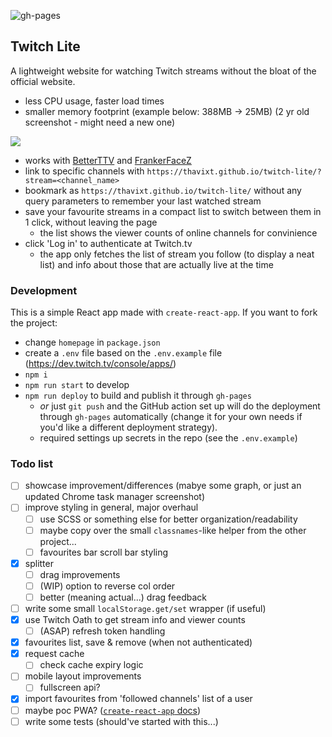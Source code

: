 ![gh-pages](https://github.com/thavixt/twitch-lite/workflows/gh-pages/badge.svg)

## Twitch Lite

A lightweight website for watching Twitch streams without the bloat of the official website.

- less CPU usage, faster load times
- smaller memory footprint (example below: 388MB -> 25MB) (2 yr old screenshot - might need a new one)

![](https://user-images.githubusercontent.com/19637735/61996760-5f2fda80-b098-11e9-9560-f355125d383d.png)

- works with [BetterTTV](https://betterttv.com/) and [FrankerFaceZ](https://www.frankerfacez.com/)
- link to specific channels with `https://thavixt.github.io/twitch-lite/?stream=<channel_name>`
- bookmark as `https://thavixt.github.io/twitch-lite/` without any query parameters to remember your last watched stream
- save your favourite streams in a compact list to switch between them in 1 click, without leaving the page
  - the list shows the viewer counts of online channels for convinience
- click 'Log in' to authenticate at Twitch.tv
    - the app only fetches the list of stream you follow (to display a neat list) and info about those that are actually live at the time

### Development

This is a simple React app made with `create-react-app`. If you want to fork the project:

- change `homepage` in `package.json`
- create a `.env` file based on the `.env.example` file (https://dev.twitch.tv/console/apps/)
- `npm i`
- `npm run start` to develop
- `npm run deploy` to build and publish it through `gh-pages`
  - *or* just `git push` and the GitHub action set up will do the deployment through `gh-pages` automatically (change it for your own needs if you'd like a different deployment strategy).
  - required settings up secrets in the repo (see the `.env.example`)

### Todo list

- [ ] showcase improvement/differences (mabye some graph, or just an updated Chrome task manager screenshot)
- [ ] improve styling in general, major overhaul
    - [ ] use SCSS or something else for better organization/readability
    - [ ] maybe copy over the small `classnames`-like helper from the other project...
    - [ ] favourites bar scroll bar styling
- [x] splitter
    - [ ] drag improvements
    - [ ] (WIP) option to reverse col order
    - [ ] better (meaning actual...) drag feedback
- [ ] write some small `localStorage.get/set` wrapper (if useful)
- [x] use Twitch Oath to get stream info and viewer counts
    - [ ] (ASAP) refresh token handling
- [x] favourites list, save & remove (when not authenticated)
- [x] request cache
    - [ ] check cache expiry logic
- [ ] mobile layout improvements
    - [ ] fullscreen api?
- [x] import favourites from 'followed channels' list of a user
- [ ] maybe poc PWA? ([`create-react-app` docs](https://facebook.github.io/create-react-app/docs/making-a-progressive-web-app))
- [ ] write some tests (should've started with this...)
